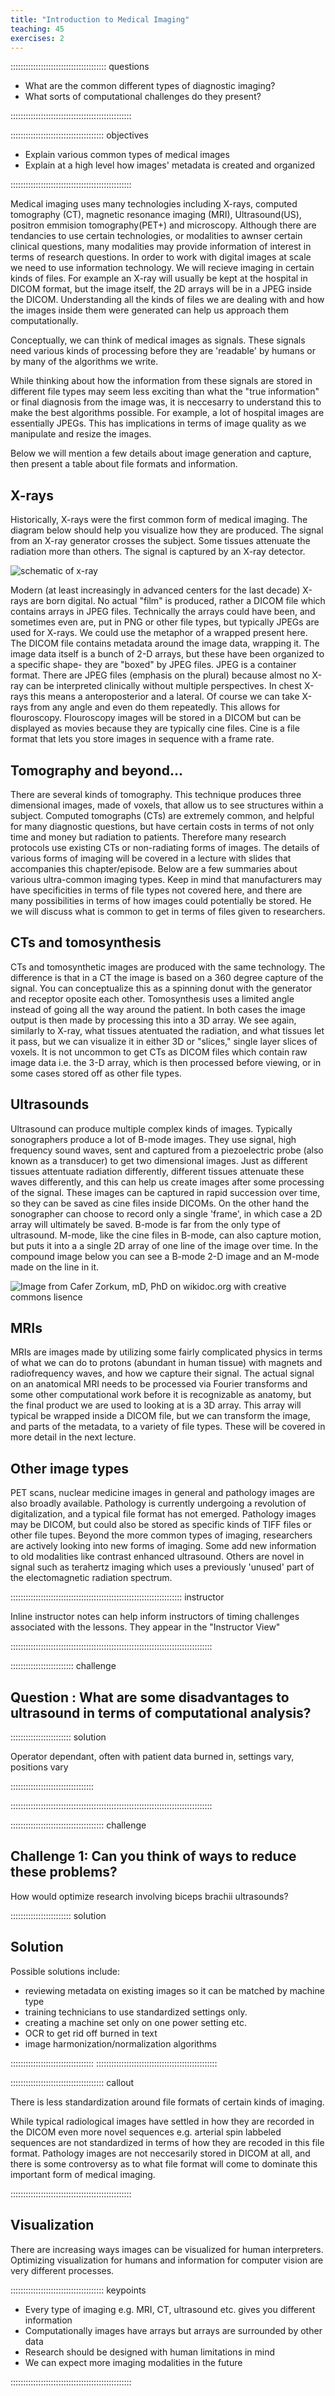 ```yaml
---
title: "Introduction to Medical Imaging"
teaching: 45
exercises: 2
---
```


:::::::::::::::::::::::::::::::::::::: questions 

- What are the common different types of diagnostic imaging?
- What sorts of computational challenges do they present?

::::::::::::::::::::::::::::::::::::::::::::::::

::::::::::::::::::::::::::::::::::::: objectives

- Explain various common types of medical images
- Explain at a high level how images' metadata is created and organized

::::::::::::::::::::::::::::::::::::::::::::::::


Medical imaging uses many technologies including X-rays, computed tomography (CT),
magnetic resonance imaging (MRI),
Ultrasound(US),
positron emmision tomography(PET+) and microscopy. 
Although there are tendancies to use certain technologies, or modalities to
awnser certain clinical questions, many modalities may provide information
of interest in terms of research questions. 
In order to work with digital images at scale we need to use information technology.
We will recieve imaging in certain kinds of files. For example an X-ray will usually
be kept at the hospital in DICOM format, but the image itself, the 2D arrays will be in a JPEG inside the DICOM. 
Understanding all the kinds of files we are dealing with and how the images inside them were generated can help us approach them computationally.

Conceptually, we can think of medical images as signals. These signals need various kinds of processing
before they are 'readable' by humans or by many of the algorithms we write. 

While thinking about how the information from these signals are stored in different file types may seem less exciting than what the "true information" or final diagnosis from the image was, it is neccesarry to understand this to make the best algorithms possible. For example, a lot of hospital images are essentially JPEGs. This has implications in terms of image quality as we manipulate and resize the images. 

Below we will mention a few details about image generation and capture, then present a table about file formats and information. 

## X-rays


Historically, X-rays were the first common form of medical imaging. The diagram below should help you visualize how they are produced. The signal from an X-ray generator crosses the subject. Some tissues attenuate the radiation more than others. The signal is captured by an X-ray detector. 




![schematic of x-ray](fig/x_ray_dia.png)


Modern (at least increasingly in advanced centers for the last decade) X-rays are born digital. No actual "film" is produced, rather a DICOM file which contains arrays in JPEG files. Technically the arrays could have been, and sometimes even are, put in PNG or other file types, but typically JPEGs are used for X-rays. We could use the metaphor of a wrapped present here. The DICOM file contains  metadata around the image data, wrapping it. The image data itself is a bunch of 2-D arrays, but these have been organized to a specific shape- they are "boxed" by JPEG files. JPEG is a container format. There are JPEG files (emphasis on the plural) because almost no X-ray can be interpreted clinically without multiple perspectives. In chest X-rays this means a anteroposterior and a lateral. Of course we can take X-rays from any angle and even do them repeatedly. This allows for flouroscopy. Flouroscopy images will be stored in a DICOM but can be displayed as movies because they are typically cine files. Cine is a file format that lets you store images in sequence with a frame rate.

## Tomography and beyond...

There are several kinds of tomography. This technique produces three dimensional images, made of voxels, that allow us to see structures within a subject. 
Computed tomographs (CTs) are extremely common, and helpful for many diagnostic questions, but have certain costs in terms of not only time and money but radiation to patients. Therefore many research protocols use existing CTs or non-radiating forms of images. The details of various forms of imaging will be covered in a lecture with slides that accompanies this chapter/episode. Below are a few summaries about various ultra-common imaging types. Keep in mind that manufacturers may have specificities in terms of file types not covered here, and there are many possibilities in terms of how images could potentially be stored. He we will discuss what is common to get in terms of files given to researchers.

## CTs and tomosynthesis

CTs and tomosynthetic images are produced with the same technology. The difference is that in a CT the image is based on a 360 degree capture of the signal. You can conceptualize this as a spinning donut with the generator and receptor oposite each other. Tomosynthesis uses a limited angle instead of going all the way around the patient. In both cases the image output is then made by processing this into a 3D array. We see again, similarly to X-ray, what tissues atentuated the radiation, and what tissues let it pass, but we can visualize it in either 3D or "slices," single layer slices of voxels. It is not uncommon to get CTs as DICOM files which contain raw image data i.e. the 3-D array, which is then processed before viewing, or in some cases stored off as other file types.

## Ultrasounds

Ultrasound can produce multiple complex kinds of images. Typically sonographers produce a lot of B-mode images. They use signal, high frequency sound waves, sent and captured from a piezoelectric probe (also known as a transducer) to get two dimensional images. Just as different tissues attentuate radiation differently, different tissues attenuate these waves differently, and this can help us create images after some processing of the signal. These images can be captured in rapid succession over time, so they can be saved as cine files inside DICOMs. On the other hand the sonographer can choose to record only a single 'frame', in which case a 2D array will ultimately be saved. B-mode is far from the only type of ultrasound. M-mode, like the cine files in B-mode, can also capture motion, but puts it into a a single 2D array of one line of the image over time. In the compound image below you can see a B-mode 2-D image and an M-mode made on the line in it.    

![Image from Cafer Zorkum, mD, PhD on wikidoc.org with creative commons lisence](fig/Mitral_Valve_M_Mode.jpg)

## MRIs

MRIs are images made by utilizing some fairly complicated physics in terms of what we can do to protons (abundant in human tissue) with magnets and radiofrequency waves, and how we capture their signal. The actual signal on an anatomical MRI needs to be processed via Fourier transforms and some other computational work before it is recognizable as anatomy, but the final product we are used to looking at is a 3D array. This array will typical be wrapped inside a DICOM file, but we can transform the image, and parts of the metadata, to a variety of file types. These will be covered in more detail in the next lecture.   

## Other image types

PET scans, nuclear medicine images in general and pathology images are also broadly available. Pathology is currently undergoing a revolution of digitalization, and a typical file format has not emerged. Pathology images may be DICOM, but could also be stored as specific kinds of TIFF files or other file tupes. Beyond the more common types of imaging, researchers are actively looking into new forms of imaging. Some add new information to old modalities like contrast enhanced ultrasound. Others are novel in signal such as terahertz imaging which uses a previously 'unused' part of the electomagnetic radiation spectrum.



:::::::::::::::::::::::::::::::::::::::::::::::::::::::::::::::::::: instructor

Inline instructor notes can help inform instructors of timing challenges
associated with the lessons. They appear in the "Instructor View"

::::::::::::::::::::::::::::::::::::::::::::::::::::::::::::::::::::::::::::::::




::::::::::::::::::::::::: challenge

## Question : What are some disadvantages to ultrasound in terms of computational analysis?


:::::::::::::::::::::::: solution 

Operator dependant, often with patient data burned in, settings vary, positions vary

:::::::::::::::::::::::::::::::::

::::::::::::::::::::::::::::::::::::::::::::::::::::::::::::::::::::::::::::::::

::::::::::::::::::::::::::::::::::::: challenge 

## Challenge 1: Can you think of ways to reduce these problems?

How would optimize research involving biceps brachii ultrasounds?



:::::::::::::::::::::::: solution 

## Solution
 
Possible solutions include:
- reviewing metadata on existing images so it can be matched by machine type
- training technicians to use standardized settings only.
- creating a machine set only on one power setting etc. 
- OCR to get rid off burned in text
- image harmonization/normalization algorithms 



:::::::::::::::::::::::::::::::::
::::::::::::::::::::::::::::::::::::::::::::::::



::::::::::::::::::::::::::::::::::::: callout

There is less standardization around file formats of certain kinds of imaging.

While typical radiological images have settled in how they are recorded in the DICOM
even more novel sequences e.g. arterial spin labbeled sequences are not standardized in terms of how they are recoded in
this file format. Pathology images are not neccesarily stored in DICOM at all, and there is
some controversy as to what file format will come to dominate this important form of medical
imaging. 

::::::::::::::::::::::::::::::::::::::::::::::::


## Visualization

There are increasing ways images can be visualized for human interpreters. 
Optimizing visualization for humans and information for computer vision are
very different processes. 

::::::::::::::::::::::::::::::::::::: keypoints 

- Every type of imaging e.g. MRI, CT, ultrasound etc. gives you different information 
- Computationally images have arrays but arrays are surrounded by other data
- Research should be designed with human limitations in mind
- We can expect more imaging modalities in the future


::::::::::::::::::::::::::::::::::::::::::::::::

[r-markdown]: https://rmarkdown.rstudio.com/
